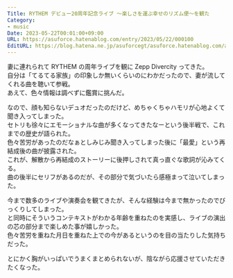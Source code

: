```yaml
---
Title: RYTHEM デビュー20周年記念ライブ 〜楽しさを運ぶ幸せのリズム便〜を観た
Category:
- music
Date: 2023-05-22T00:01:00+09:00
URL: https://asuforce.hatenablog.com/entry/2023/05/22/000100
EditURL: https://blog.hatena.ne.jp/asuforcegt/asuforce.hatenablog.com/atom/entry/820878482934821432
---
```


妻に連れられて RYTHEM の周年ライブを観に Zepp Divercity ってきた。  
自分は「てるてる家族」の印象しか無いくらいのにわかだったので、妻が流してくれる曲を聴いて参戦。  
あえて、色々情報は調べずに鑑賞に挑んだ。  

なので、顔も知らないデュオだったのだけど、めちゃくちゃハモリが心地よくて聞き入ってしまった。  
セトリも徐々にエモーショナルな曲が多くなってきたなーという後半戦で、これまでの歴史が語られた。  
色々苦労があったのだなぁとしみじみ聞き入ってしまった後に「最愛」という再結成後の曲が披露された。  
これが、解散から再結成のストーリーに後押しされて真っ直ぐな歌詞が沁みてくる。  
曲の後半にセリフがあるのだが、その部分で気づいたら感極まって泣いてしまった。  

今まで数多のライブや演奏会を観てきたが、そんな経験は今まで無かったのでびっくりしてしまった。  
と同時にそういうコンテキストがわかる年齢を重ねたのを実感し、ライブの演出の芯の部分まで楽しめた事が嬉しかった。  
色々苦労を重ねた月日を重ねた上での今があるというのを目の当たりした気持ちだった。  

とにかく胸がいっぱいでうまくまとめられないが、陰ながら応援させていただきたくなった。
